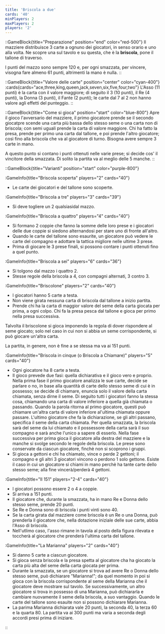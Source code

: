 ```yaml
---
title: 'Briscola a due'
cards: '40'
minPlayers: 2
maxPlayers: 2
players: '2'
---
```


<!--more-->

::GameBlock{title="Preparazione" position="end" color="red-500"}
Il mazziere distribuisce 3 carte a ognuno dei giocatori, in senso orario e uno alla volta. Ne scopre una sul tavolo e su questa, che è la **briscola**, pone il tallone di traverso.

I punti del mazzo sono sempre 120 e, per ogni smazzata, per vincere, visogna fare almeno 61 punti, altrimenti la mano è nulla.
::

::GameBlock{title="Valore delle carte" position="center" color="cyan-400"}
:cards{cards="ace,three,king,queen,jack,seven,six,five,four,two"}
L'Asso (11 punti) è la carta con il valore maggiore; di seguito il 3 (10 punti), il Re (4 punti), la Donna (3 punti), il Fante (2 punti); le carte dal 7 al 2 non hanno valore agli effetti del punteggio.
::

::GameBlock{title="Come si gioca" position="start" color="blue-800"}
Apre il gioco l'avversario del mazziere, il primo giocatore prende se il secondo giocatpre scende una carta più bassa dello stesso seme o una carta non di briscola; con semi uguali prende la carta di valore maggiore. Chi ha fatto la presa, prende per primo una carta dal tallone, e poi prende l'altro giocatore; così fino alla briscola che va al giocatore di turno. Bisogna avere sempre 3 carte in mano.

A questo punto si contano i punti ottenuti nelle varie prese; si decide cos' il vincitore della smazzata. Di solito la partita va al meglio delle 5 manche.
::

::GameBlock{title="Varianti" position="start" color="purple-800"}

:GameInfo{title="Briscola scoperta" players="2" cards="40"}

- Le carte dei giocatori e del tallone sono scoperte.

:GameInfo{title="Briscola a tre" players="3" cards="39"}

- Si deve togliere un 2 qualsiasidal mazzo.

:GameInfo{title="Briscola a quattro" players="4" cards="40"}

- Si formano 2 coppie che fanno la somme delle loro prese e i giocatori delle due coppie si siedono alternandosi per stare uno di fronte all'altro.
- Quando le carte del tallone sono esaurite, un giocatore può vedere le carte del compagno e adottare la tattica migliore nelle ultime 3 prese.
- Prima di giocare le 3 prese finali, si possono contare i punti ottenuti fino a quel punto.

:GameInfo{title="Briscola a sei" players="6" cards="36"}

- Si tolgono dal mazzo i quattro 2.
- Stesse regole della briscola a 4, con compagni alternati, 3 contro 3.

:GameInfo{title="Briscolone" players="2" cards="40"}

- I giocatori hanno 5 carte a testa.
- Non viene girata nessuna carta di briscola dal tallone a inizio partita.
- Prende chi ha la carta di maggior valore del seme della carta giocata per prima, a ogni colpo. Chi fa la presa pesca dal tallone e gioca per primo nella presa successiva.

Talvolta il briscolone si gioca imponendo la regola di dover rispondere al seme giocato; solo nel caso in cui non si abbia un seme corrispondente, si può giocare un'altra carta.

La partita, in genere, non è fine a se stessa ma va ai 151 punti.

:GameInfo{title="Briscola in cinque (o Briscola a Chiamare)" players="5" cards="40"}

- Ogni giocatore ha 8 carte a testa.
- Il gioco prevede due fasi: quella dichiarativa e il gioco vero e proprio. Nella prima fase il primo giocatore analizza le sue carte, decide se parlare o no, in base alla quantità di carte dello stesso seme di cui è in possesso; se decide di chiamare, enuncia solo il valore della carta chiamata, senza dirne il seme. Di seguito tutti i giocatori fanno la stessa cosa, chiamando una carta di valore inferiore a quella già chiamata o passando. Quando la parola ritorna al primo giocatore, questi può chiamare un'altra carta di valore inferiore al'ultima chiamata oppure passare. L'ultimo giocatore che fa la dichiarazione, se gli altri passano, specifica il seme della carta chiamata. Per quella smazzata, la briscola sarà del seme da lui chiamato e il possessore della carta sarà il suo compagno e sarà anche l'unico a sapere di esserlo. Nella fase successiva per prima gioca il giocatore alla destra del mazziere e la manche si svolge secondo le regole della briscola. Le prese sono conservate da ciascun giocatore, finchè non si scoprono i gruppi.
- Si gioca a gettoni e chi ha chiamato, vince o perde 2 gettoni; il compagno e gli altri 3 giocatori vincono o perdono 1 solo gettone. Esiste il caso in cui un giocatore si chiami in mano perchè ha tante carte dello stesso seme; alla fine vincerà/perderà 4 gettoni.

:GameInfo{title="Il 151" players="2-4" cards="40"}

- I giocatori possono essere 2 o 4 a coppie.
- Si arriva a 151 punti.
- Il giocatore che, durante la smazzata, ha in mano Re e Donna dello stesso seme, prende 20 punti.
- Se Re e Donna sono di briscola i punti vinti sono 40.
- Se la carta girata dal mazziere come briscola è un Re o una Donna, può prenderla il giocatore che, nella dotazione iniziale delle sue carte, abbia l'Asso di briscola.
- Nell'utlimo caso, l'asso rimane in tavola al posto della figura rilevata e toccherà al giocatore che prenderà l'ultima carta del tallone.

:GameInfo{title="La Marianna" players="2" cards="40"}

- Si danno 5 carte a ciascun giocatore.
- Si gioca senza briscola e la presa spetta al giocatore cha ha giocato la carta più alta del seme della carta giocata per prima.
- Durante la smazzata, se un giocatore si trova ad avere Re o Donna dello stesso seme, può dichiarare "Marianna!"; da quel momento in poi si gioca con la briscola corrispondente al seme della Marianna che il giocatore deve mostrare sul tavolo. Se successivamente, un altro giocatore si trova in possesso di una Marianna, può dichiararla e cambiare nuovamente il seme della briscola, a suo vantaggio. Quando le carte del tallone sono esauite non si possono dichiarare Marianna.
- La parima Marianna dichiarata vale 20 punti, la seconda 40, la terza 60 e la quarta 80. La partita va ai 300 punti ma varia a seconda degli accordi presi prima di iniziare.

::
